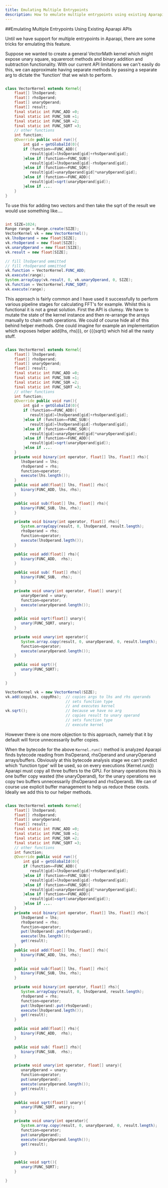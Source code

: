 ```yaml
---
title: Emulating Multiple Entrypoints
description: How to emulate multiple entrypoints using existing Aparapi APIs 
---
```


##Emulating Multiple Entrypoints Using Existing Aparapi APIs

Until we have support for multiple entrypoints in Aparapi, there are some tricks for emulating this feature.

Suppose we wanted to create a general VectorMath kernel which might expose unary square, squareroot methods and binary addition and subtraction functionality. With our current API limitations we can't easily do this, we can approximate having separate methods by passing a separate arg to dictate the 'function' that we wish to perform.

```java

class VectorKernel extends Kernel{
    float[] lhsOperand;
    float[] rhsOperand;
    float[] unaryOperand;
    float[] result;
    final static int FUNC_ADD =0;
    final static int FUNC_SUB =1;
    final static int FUNC_SQR =2;
    final static int FUNC_SQRT =3;
    // other functions
    int function;
    @Override public void run(){
        int gid = getGlobalId(0){
        if (function==FUNC_ADD){
           result[gid]=lhsOperand[gid]+rhsOperand[gid];
        }else if (function==FUNC_SUB){
           result[gid]=lhsOperand[gid]-rhsOperand[gid];
        }else if (function==FUNC_SQR){
           result[gid]=unaryOperand[gid]*unaryOperand[gid];
        }else if (function==FUNC_ADD){
           result[gid]=sqrt(unaryOperand[gid]);
        }else if ....
    }
}
```

To use this for adding two vectors and then take the sqrt of the result we would use something like....

```java

int SIZE=1024;
Range range = Range.create(SIZE);
VectorKernel vk = new VectorKernel();
vk.lhsOperand = new float[SIZE];
vk.rhsOperand = new float[SIZE];
vk.unaryOperand = new float[SIZE];
vk.result = new float[SIZE];

// fill lhsOperand ommitted
// fill rhsOperand ommitted
vk.function = VectorKernel.FUNC_ADD;
vk.execute(range);
System.arrayCopy(vk.result, 0, vk.unaryOperand, 0, SIZE);
vk.function = VectorKernel.FUNC_SQRT;
vk.execute(range);
```

This approach is fairly common and I have used it successfully to perform various pipeline stages for calculating FFT's for example. Whilst this is functional it is not a great solution. First the API is clumsy. We have to mutate the state of the kernel instance and then re-arrange the arrays manually to chain math operations. We could of course hide all of this behind helper methods. One could imagine for example an implementation which exposes helper add(lhs, rhs)}}, or {{{sqrt() which hid all the nasty stuff.

```java

class VectorKernel extends Kernel{
    float[] lhsOperand;
    float[] rhsOperand;
    float[] unaryOperand;
    float[] result;
    final static int FUNC_ADD =0;
    final static int FUNC_SUB =1;
    final static int FUNC_SQR =2;
    final static int FUNC_SQRT =3;
    // other functions
    int function;
    @Override public void run(){
        int gid = getGlobalId(0){
        if (function==FUNC_ADD){
           result[gid]=lhsOperand[gid]+rhsOperand[gid];
        }else if (function==FUNC_SUB){
           result[gid]=lhsOperand[gid]-rhsOperand[gid];
        }else if (function==FUNC_SQR){
           result[gid]=unaryOperand[gid]*unaryOperand[gid];
        }else if (function==FUNC_ADD){
           result[gid]=sqrt(unaryOperand[gid]);
        }else if ....
    }
    private void binary(int operator, float[] lhs, float[] rhs){
       lhsOperand = lhs;
       rhsOperand = rhs;
       function=operator;
       execute(lhs.length());
    }
    public void add(float[] lhs, float[] rhs){
       binary(FUNC_ADD, lhs, rhs);
    }

    public void sub(float[] lhs, float[] rhs){
       binary(FUNC_SUB, lhs, rhs);
    }

    private void binary(int operator, float[] rhs){
       System.arrayCopy(result, 0, lhsOperand, result.length);
       rhsOperand = rhs;
       function=operator;
       execute(lhsOperand.legth());
    }

    public void add(float[] rhs){
       binary(FUNC_ADD,  rhs);
    }

    public void sub( float[] rhs){
       binary(FUNC_SUB,  rhs);
    }

    private void unary(int operator, float[] unary){
       unaryOperand = unary;
       function=operator;
       execute(unaryOperand.length());
    }

    public void sqrt(float[] unary){
       unary(FUNC_SQRT, unary);
    }

    private void unary(int operator){
       System.array.copy(result, 0, unaryOperand, 0, result.length);
       function=operator;
       execute(unaryOperand.length());
    }

    public void sqrt(){
       unary(FUNC_SQRT);
    }

}

VectorKernel vk = new VectorKernel(SIZE);
vk.add(copyLhs, copyRhs);  // copies args to lhs and rhs operands
                           // sets function type
                           // and executes kernel
vk.sqrt();                 // because we have no arg
                           // copies result to unary operand
                           // sets function type
                           // execute kernel
```

However there is one more objection to this approach, namely that it by default will force unnecessarily buffer copies.

When the bytecode for the above `Kernel.run()` method is analyzed Aparapi finds bytecode reading from lhsOperand, rhsOperand and unaryOperand arrays/buffers. Obviously at this bytecode analysis stage we can't predict which 'function type' will be used, so on every executions (Kernel.run()) Aparapi must copy all three buffers to the GPU. For binary operations this is one buffer copy wasted (the unaryOperand), for the unary operations we copy two buffers unnecessarily (lhsOperand and rhsOperand). We can of course use explicit buffer management to help us reduce these costs. Ideally we add this to our helper methods.

```java

class VectorKernel extends Kernel{
    float[] lhsOperand;
    float[] rhsOperand;
    float[] unaryOperand;
    float[] result;
    final static int FUNC_ADD =0;
    final static int FUNC_SUB =1;
    final static int FUNC_SQR =2;
    final static int FUNC_SQRT =3;
    // other functions
    int function;
    @Override public void run(){
        int gid = getGlobalId(0){
        if (function==FUNC_ADD){
           result[gid]=lhsOperand[gid]+rhsOperand[gid];
        }else if (function==FUNC_SUB){
           result[gid]=lhsOperand[gid]-rhsOperand[gid];
        }else if (function==FUNC_SQR){
           result[gid]=unaryOperand[gid]*unaryOperand[gid];
        }else if (function==FUNC_ADD){
           result[gid]=sqrt(unaryOperand[gid]);
        }else if ....
    }
    private void binary(int operator, float[] lhs, float[] rhs){
       lhsOperand = lhs;
       rhsOperand = rhs;
       function=operator;
       put(lhsOperand).put(rhsOperand);
       execute(lhs.length());
       get(result);
    }
    public void add(float[] lhs, float[] rhs){
       binary(FUNC_ADD, lhs, rhs);
    }

    public void sub(float[] lhs, float[] rhs){
       binary(FUNC_SUB, lhs, rhs);
    }

    private void binary(int operator, float[] rhs){
       System.arrayCopy(result, 0, lhsOperand, result.length);
       rhsOperand = rhs;
       function=operator;
       put(lhsOperand).put(rhsOperand);
       execute(lhsOperand.legth());
       get(result);
    }

    public void add(float[] rhs){
       binary(FUNC_ADD,  rhs);
    }

    public void sub( float[] rhs){
       binary(FUNC_SUB,  rhs);
    }

    private void unary(int operator, float[] unary){
       unaryOperand = unary;
       function=operator;
       put(unaryOperand);
       execute(unaryOperand.length());
       get(result);
    }

    public void sqrt(float[] unary){
       unary(FUNC_SQRT, unary);
    }

    private void unary(int operator){
       System.array.copy(result, 0, unaryOperand, 0, result.length);
       function=operator;
       put(unaryOperand);
       execute(unaryOperand.length());
       get(result);

    }

    public void sqrt(){
       unary(FUNC_SQRT);
    }

}
```

